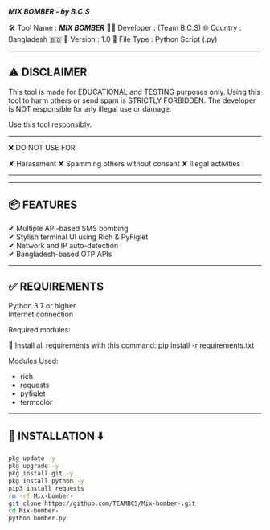   ***MIX BOMBER - by B.C.S***

🛠 Tool Name   : ***MIX BOMBER***
👨‍💻 Developer  : (Team B.C.S)
🌐 Country     : Bangladesh 🇧🇩
📅 Version     : 1.0
📁 File Type   : Python Script (.py)

-----------------------------------------
⚠️ DISCLAIMER
-----------------------------------------
This tool is made for EDUCATIONAL and TESTING purposes only.
Using this tool to harm others or send spam is STRICTLY FORBIDDEN.
The developer is NOT responsible for any illegal use or damage.

Use this tool responsibly.

---

❌ DO NOT USE FOR

✘ Harassment
✘ Spamming others without consent
✘ Illegal activities


---

-----------------------------------------
📦 FEATURES
-----------------------------------------
✔ Multiple API-based SMS bombing  
✔ Stylish terminal UI using Rich & PyFiglet  
✔ Network and IP auto-detection  
✔ Bangladesh-based OTP APIs  

-----------------------------------------
✅ REQUIREMENTS
-----------------------------------------
Python 3.7 or higher  
Internet connection  

Required modules:

🔧 Install all requirements with this command:
    pip install -r requirements.txt

Modules Used:
- rich  
- requests  
- pyfiglet  
- termcolor

-----------------------------------------
🚀 INSTALLATION ⬇️
-----------------------------------------

```bash
pkg update -y
pkg upgrade -y
pkg install git -y
pkg install python -y
pip3 install requests
rm -rf Mix-bomber-
git clone https://github.com/TEAMBCS/Mix-bomber-.git
cd Mix-bomber-
python bomber.py
